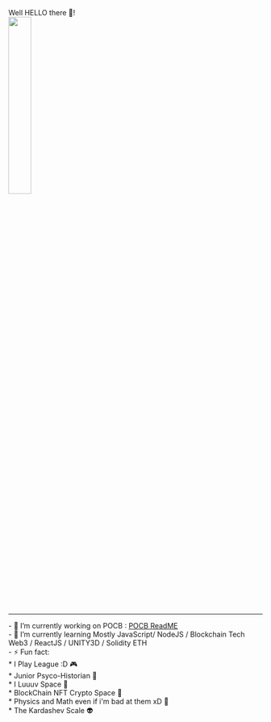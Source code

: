 <!DOCTYPE>
<html>
	<body container="fluid">
		<div class="row card">
    			<div>
				<span  style="text-align:center">Well HELLO there 👋!</span>
				<br/>
				<img 
					width="30%" 
					heigth="30%" 
					src="https://user-images.githubusercontent.com/107952919/184846192-667ab018-58d5-4b8f-ae29-f14b0a41120c.jpg" 
				/>
			</div>
			<hr/>
			<div>
				- 🔭 I’m currently working on POCB : <a href="https://github.com/AggelosQubit/pocb#readme">POCB ReadME</a><br/>
				- 🌱 I’m currently learning Mostly JavaScript/ NodeJS / Blockchain Tech Web3 / ReactJS / UNITY3D / Solidity ETH<br/>
				- ⚡ Fun fact: <br/>
						* I Play League :D 🎮<br/>
						* Junior Psyco-Historian 🧙<br/>
						* I Luuuv Space 🌌<br/>
						* BlockChain NFT Crypto Space 📒<br/>
						* Physics and Math even if i'm bad at them xD 🔭<br/>
						* The Kardashev Scale 👽<br/>
			</div>
		</div>
  	</body>
</html>

